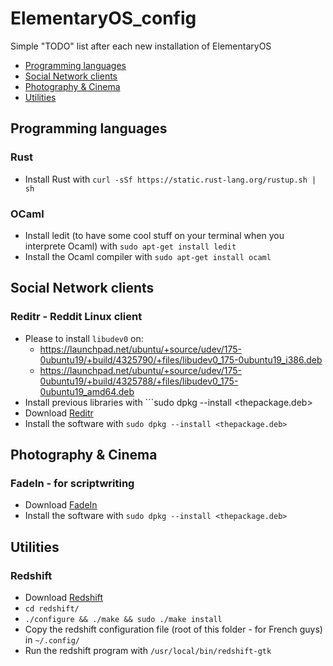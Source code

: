 # ElementaryOS_config
Simple "TODO" list after each new installation of ElementaryOS

*	[Programming languages](#programming_languages)
*	[Social Network clients](#social_network_clients)
*	[Photography & Cinema](#photo_cinema)
*	[Utilities](#utilities)

## <a name="programming_languages"></a>Programming languages

### Rust

*	Install Rust with ```curl -sSf https://static.rust-lang.org/rustup.sh | sh```

### OCaml

*	Install ledit (to have some cool stuff on your terminal when you interprete Ocaml) with ```sudo apt-get install ledit```
*	Install the Ocaml compiler with ```sudo apt-get install ocaml```

## <a name="social_network_clients"></a>Social Network clients

### Reditr - Reddit Linux client

*	Please to install ```libudev0``` on:
	*	https://launchpad.net/ubuntu/+source/udev/175-0ubuntu19/+build/4325790/+files/libudev0_175-0ubuntu19_i386.deb
	*	https://launchpad.net/ubuntu/+source/udev/175-0ubuntu19/+build/4325788/+files/libudev0_175-0ubuntu19_amd64.deb 
*	Install previous libraries with ```sudo dpkg --install <thepackage.deb>
*	Download [Reditr](http://reditr.com/?page=download)
*	Install the software with ```sudo dpkg --install <thepackage.deb>```

## <a name="photo_cinema"></a>Photography & Cinema

### FadeIn - for scriptwriting

*	Download [FadeIn](http://www.fadeinpro.com/page.pl?content=download)
*	Install the software with ```sudo dpkg --install <thepackage.deb>```

## <a name="utilities"></a>Utilities

### Redshift

*	Download [Redshift](https://github.com/jonls/redshift/releases)
*	```cd redshift/```
*	```./configure && ./make && sudo ./make install```
*	Copy the redshift configuration file (root of this folder - for French guys) in ```~/.config/```
*	Run the redshift program with ```/usr/local/bin/redshift-gtk```

